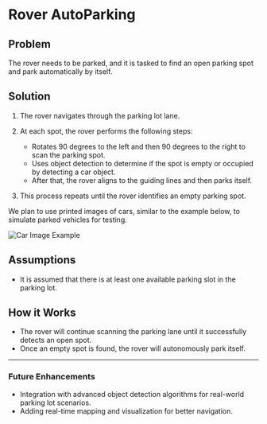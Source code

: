 # Rover AutoParking 

## Problem
The rover needs to be parked, and it is tasked to find an open parking spot and park automatically by itself.

## Solution
1. The rover navigates through the parking lot lane.
2. At each spot, the rover performs the following steps:
   - Rotates 90 degrees to the left and then 90 degrees to the right to scan the parking spot.
   - Uses object detection to determine if the spot is empty or occupied by detecting a car object.
   - After that, the rover aligns to the guiding lines and then parks itself.

3. This process repeats until the rover identifies an empty parking spot.

We plan to use printed images of cars, similar to the example below, to simulate parked vehicles for testing.

![Car Image Example](https://media.istockphoto.com/id/1145720458/photo/3d-illustration-of-generic-red-car-front-view.jpg?s=612x612&w=0&k=20&c=GeLrH7n-UMTX6l1ULskxQG9_6D_PTlW3m96RMAQzErU=
)

## Assumptions
- It is assumed that there is at least one available parking slot in the parking lot.

## How it Works
- The rover will continue scanning the parking lane until it successfully detects an open spot.
- Once an empty spot is found, the rover will autonomously park itself.

---

### Future Enhancements
- Integration with advanced object detection algorithms for real-world parking lot scenarios.
- Adding real-time mapping and visualization for better navigation.

